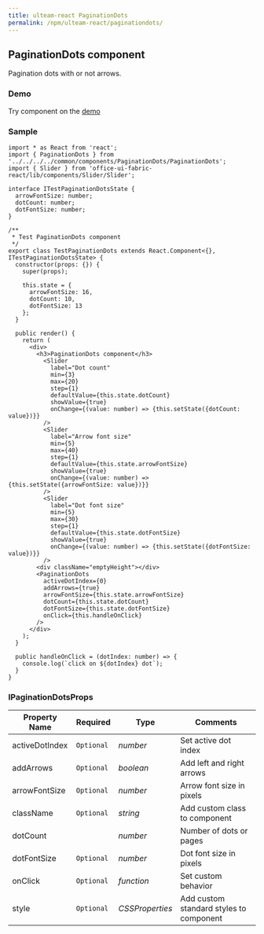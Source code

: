 ```yaml
---
title: ulteam-react PaginationDots
permalink: /npm/ulteam-react/paginationdots/
---
```


## PaginationDots component

Pagination dots with or not arrows.

### Demo
Try component on the [demo](/npm/ulteam-react/demo/?r=paginationdots)

### Sample

```tsx
import * as React from 'react';
import { PaginationDots } from '../../../../common/components/PaginationDots/PaginationDots';
import { Slider } from 'office-ui-fabric-react/lib/components/Slider/Slider';

interface ITestPaginationDotsState {
  arrowFontSize: number;
  dotCount: number;
  dotFontSize: number;
}

/**
 * Test PaginationDots component
 */
export class TestPaginationDots extends React.Component<{}, ITestPaginationDotsState> {
  constructor(props: {}) {
    super(props);

    this.state = {
      arrowFontSize: 16,
      dotCount: 10,
      dotFontSize: 13
    };
  }
  
  public render() {
    return (
      <div>
        <h3>PaginationDots component</h3>
          <Slider
            label="Dot count"
            min={3}
            max={20}
            step={1}
            defaultValue={this.state.dotCount}
            showValue={true}
            onChange={(value: number) => {this.setState({dotCount: value})}}
          />
          <Slider
            label="Arrow font size"
            min={5}
            max={40}
            step={1}
            defaultValue={this.state.arrowFontSize}
            showValue={true}
            onChange={(value: number) => {this.setState({arrowFontSize: value})}}
          />
          <Slider
            label="Dot font size"
            min={5}
            max={30}
            step={1}
            defaultValue={this.state.dotFontSize}
            showValue={true}
            onChange={(value: number) => {this.setState({dotFontSize: value})}}
          />
        <div className="emptyHeight"></div>
        <PaginationDots
          activeDotIndex={0}
          addArrows={true}
          arrowFontSize={this.state.arrowFontSize}
          dotCount={this.state.dotCount}
          dotFontSize={this.state.dotFontSize}
          onClick={this.handleOnClick}
        />
      </div>
    );
  }

  public handleOnClick = (dotIndex: number) => {
    console.log(`click on ${dotIndex} dot`);
  }
}
```


### IPaginationDotsProps

| Property Name | Required | Type | Comments |
|-|-|-|-|
 | activeDotIndex | `Optional` |  *number* |     Set active dot index       |  
 | addArrows | `Optional` |  *boolean* |     Add left and right arrows       |  
 | arrowFontSize | `Optional` |  *number* |     Arrow font size in pixels       |  
 | className | `Optional` |  *string* |     Add custom class to component       |  
 | dotCount |  |  *number* |     Number of dots or pages       |  
 | dotFontSize | `Optional` |  *number* |     Dot font size in pixels       |  
 | onClick | `Optional` |  *function* |     Set custom behavior       |  
 | style | `Optional` |  *CSSProperties* |     Add custom standard styles to component       |
